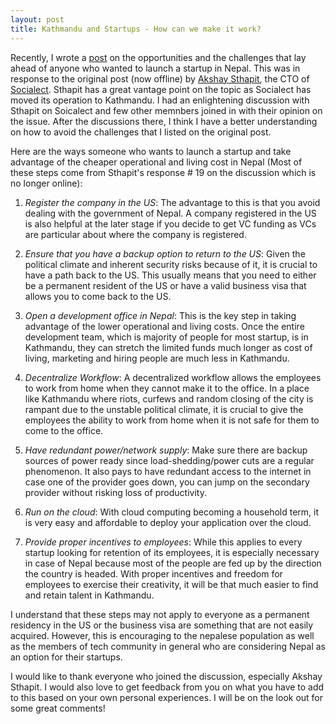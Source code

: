 ```yaml
---
layout: post
title: Kathmandu and Startups - How can we make it work?
---
```


Recently, I wrote a <a href="http://tundal45.wordpress.com/2009/05/04/kathmandu-as-a-startup-hub-for-nepal/">post</a> on the opportunities and the challenges that lay ahead of anyone who wanted to launch a startup in Nepal. This was in response to the original post (now offline) by [Akshay Sthapit](http://socialect.com/sthapit), the CTO of [Socialect](http://twitter.com/socialectnepal). Sthapit has a great vantage point on the topic as Socialect has moved its operation to Kathmandu. I had an enlightening discussion with Sthapit on Soicalect and few other memnbers joined in with their opinion on the issue. After the discussions there, I think I have a better understanding on how to avoid the challenges that I listed on the original post.

Here are the ways someone who wants to launch a startup and take advantage of the cheaper operational and living cost in Nepal (Most of these steps come from Sthapit's response # 19 on the discussion which is no longer online):


1.  *Register the company in the US*: The advantage to this is that you avoid dealing with the government of Nepal. A company registered in the US is also helpful at the later stage if you decide to get VC funding as VCs are particular about where the company is registered.

2.  *Ensure that you have a backup option to return to the US*: Given the political climate and inherent security risks because of it, it is crucial to have a path back to the US. This usually means that you need to either be a permanent resident of the US or have a valid business visa that allows you to come back to the US.

3.  *Open a development office in Nepal*: This is the key step in taking advantage of the lower operational and living costs. Once the entire development team, which is majority of people for most startup, is in Kathmandu, they can stretch the limited funds much longer as cost of living, marketing and hiring people are much less in Kathmandu.

4.  *Decentralize Workflow*: A decentralized workflow allows the employees to work from home when they cannot make it to the office. In a place like Kathmandu where riots, curfews and random closing of the city is rampant due to the unstable political climate, it is crucial to give the employees the ability to work from home when it is not safe for them to come to the office.

5.  *Have redundant power/network supply*: Make sure there are backup sources of power ready since load-shedding/power cuts are a regular phenomenon. It also pays to have redundant access to the internet in case one of the provider goes down, you can jump on the secondary provider without risking loss of productivity.

6.  *Run on the cloud*: With cloud computing becoming a household term, it is very easy and affordable to deploy your application over the cloud.

7.  *Provide proper incentives to employees*: While this applies to every startup looking for retention of its employees, it is especially necessary in case of Nepal because most of the people are fed up by the direction the country is headed. With proper incentives and freedom for employees to exercise their creativity, it will be that much easier to find and retain talent in Kathmandu.

I understand that these steps may not apply to everyone as a permanent residency in the US or the business visa are something that are not easily acquired. However, this is encouraging to the nepalese population as well as the members of tech community in general who are considering Nepal as an option for their startups.

I would like to thank everyone who joined the discussion, especially Akshay Sthapit. I would also love to get feedback from you on what you have to add to this based on your own personal experiences. I will be on the look out for some great comments!
